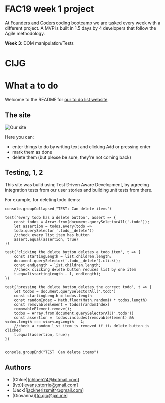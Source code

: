 # FAC19 week 1 project

At [Founders and Coders](https://www.foundersandcoders.com/about/) coding bootcamp we are tasked every week with a different project. A MVP is built in 1.5 days by 4 developers that follow the Agile methodology.

__Week 3__: DOM manipulation/Tests

# CIJG

# What a to do

Welcome to the README for [our to do list website](https://fac19.github.io/week3-JICG/).

## The site

![Our site](https://i.imgur.com/sN6hFyq.jpg)



Here you can: 
- enter things to do by writing text and clicking Add or pressing enter
- mark them as done
- delete them (but please be sure, they're not coming back)



## Testing, 1, 2

This site was build using Test ~~Driven~~ Aware Development, by agreeing integration tests from our user stories and building unit tests from there.

For example, for deleting todo items:

```javascript=
console.groupCollapsed("TEST: Can delete items")

test('every todo has a delete button', assert => {
    const todos = Array.from(document.querySelectorAll('.todo'));
    let assertion = todos.every(todo =>
    todo.querySelector('.todo__delete'))
    //check every list item has button
    assert.equal(assertion, true)
})

test('clicking the delete button deletes a todo item', t => {
    const startingLength = list.children.length;
    document.querySelector('.todo__delete').click();
    const endLength = list.children.length;
    //check clicking delete button reduces list by one item
    t.equal(startingLength - 1, endLength);
})

test('pressing the delete button deletes the correct todo', t => {
    let todos = document.querySelectorAll('.todo')
    const startingLength = todos.length
    const randomIndex = Math.floor(Math.random() * todos.length)
    const removableElement = todos[randomIndex]
    removableElement.remove();
    todos = Array.from(document.querySelectorAll('.todo'))
    const assertion = !todos.includes(removableElement) && todos.length === startingLength - 1;
    //check a random list item is removed if its delete button is clicked
    t.equal(assertion, true);
})


console.groupEnd("TEST: Can delete items")
```

## Authors

- (Chloe)[chloeh24@hotmail.com]
- (Ivo)[ievans.storrie@gmail.com]
- (Jack)[jackherizsmith@gmail.com]
- (Giovanna)[to.gio@pm.me]
